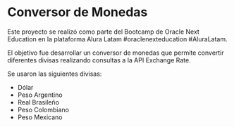 # Conversor de Monedas
Este proyecto se realizó como parte del Bootcamp de Oracle Next Education en la plataforma Alura Latam #oraclenexteducation #AluraLatam.

El objetivo fue desarrollar un conversor de monedas que permite convertir diferentes divisas realizando consultas a la API Exchange Rate. 

Se usaron las siguientes divisas: 

- Dólar
- Peso Argentino
- Real Brasileño
- Peso Colombiano
- Peso Mexicano
